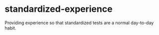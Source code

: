 # standardized-experience
Providing experience so that standardized tests are a normal day-to-day habit.
